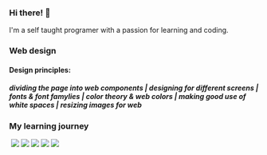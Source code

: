 ### Hi there! 👋

<!--
**SharpAdder/SharpAdder** is a ✨ _special_ ✨ repository because its `README.md` (this file) appears on your GitHub profile.

Here are some ideas to get you started:

- 🔭 I’m currently working on ...
- 🌱 I’m currently learning ...
- 👯 I’m looking to collaborate on ...
- 🤔 I’m looking for help with ...
- 💬 Ask me about ...
- 📫 How to reach me: ...
- 😄 Pronouns: ...
- ⚡ Fun fact: ...
-->

<p>I'm a self taught programer with a passion for learning and coding.</p>

<i class="fas fa-edit"></i>
                <h3>Web design</h3>
                <h4>Design principles:</h4> 
                <h5 class="design-principles">dividing the page into web components | designing for different screens | fonts & font famylies | color theory & web colors | making good use of white spaces | resizing images for web</h5>
                
<!--               [![Udemy](https://img.shields.io/badge/Udemy-EC5252?style=for-the-badge&logo=Udemy&logoColor=white.svg)](https://shields.io/) -->
          
              
<!--              
 [![Generic badge](https://img.shields.io/badge/<SUBJECT>-<STATUS>-<COLOR>.svg)](https://shields.io/)
    https://img.shields.io/badge/Udemy-EC5252?style=for-the-badge&logo=Udemy&logoColor=white
 
-->

### My learning journey


<img scr = "https://img.shields.io/badge/MDN_Web_Docs-black?style=for-the-badge&logo=mdnwebdocs&logoColor=white">
<img src = "https://img.shields.io/badge/Codecademy-FFF0E5?style=for-the-badge&logo=codecademy&logoColor=303347">
<img src = "https://img.shields.io/badge/skill%20share-002333?style=for-the-badge&logo=skillshare&logoColor=white">
<img src = "https://img.shields.io/badge/free%20code%20camp-27273D?style=for-the-badge&logo=freecodecamp&logoColor=white">
<img src = "https://img.shields.io/badge/Khan%20Academy-14BF96?style=for-the-badge&logo=Khan%20Academy&logoColor=white">
<img src = "https://img.shields.io/badge/Udemy-EC5252?style=for-the-badge&logo=Udemy&logoColor=white">

